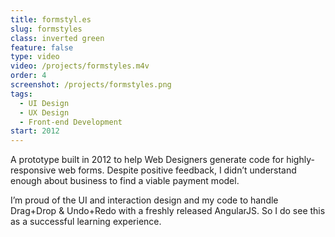 ```yaml
---
title: formstyl.es
slug: formstyles
class: inverted green
feature: false
type: video
video: /projects/formstyles.m4v
order: 4
screenshot: /projects/formstyles.png
tags:
  - UI Design
  - UX Design
  - Front-end Development
start: 2012
---
```

A prototype built in 2012 to help Web Designers generate code for highly-responsive web forms. Despite positive feedback, I didn’t understand enough about business to find a viable payment model.

I’m proud of the UI and interaction design and my code to handle Drag+Drop & Undo+Redo with a freshly released AngularJS. So I do see this as a successful learning experience.
